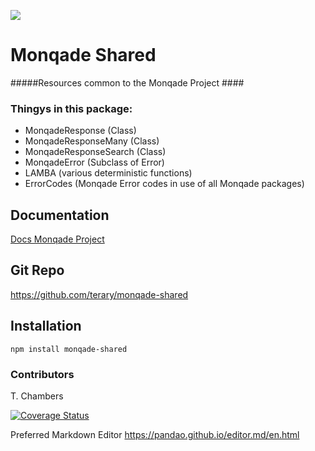 ![](http://static.monqade.com/images/monqade-black-blue-80percent.png)
# Monqade Shared #
#####Resources common to the Monqade Project #### 

### Thingys in this package:
- MonqadeResponse (Class)
- MonqadeResponseMany (Class)
- MonqadeResponseSearch (Class)
- MonqadeError (Subclass of Error)
- LAMBA (various deterministic functions)
- ErrorCodes (Monqade Error codes in use of all Monqade packages)




## Documentation ##
[Docs Monqade Project](http://docs.monqade.com "documentation Monqade Project")


## Git Repo ##
https://github.com/terary/monqade-shared

## Installation ##

```npm install monqade-shared```


### Contributors ###
T. Chambers

[![Coverage Status](https://coveralls.io/repos/github/terary/monqade-shared/badge.svg?branch=master)](https://coveralls.io/github/terary/monqade-shared?branch=master)

Preferred Markdown Editor
https://pandao.github.io/editor.md/en.html

